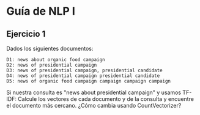 # Guía de NLP I

## Ejercicio 1

Dados los siguientes documentos:

```
D1: news about organic food campaign
D2: news of presidential campaign
D3: news of presidential campaign, presidential candidate
D4: news of presidential campaign presidential candidate
D5: news of organic food campaign campaign campaign campaign
```

Si nuestra consulta es "news about presidential campaign" y usamos TF-IDF: Calcule los vectores de cada documento y de la consulta y encuentre el documento más cercano. ¿Cómo cambia usando CountVectorizer?
